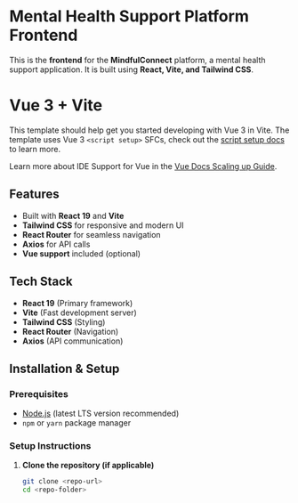 # Mental Health Support Platform Frontend


This is the **frontend** for the **MindfulConnect** platform, a mental health support application. It is built using **React, Vite, and Tailwind CSS**.

# Vue 3 + Vite

This template should help get you started developing with Vue 3 in Vite. The template uses Vue 3 `<script setup>` SFCs, check out the [script setup docs](https://v3.vuejs.org/api/sfc-script-setup.html#sfc-script-setup) to learn more.

Learn more about IDE Support for Vue in the [Vue Docs Scaling up Guide](https://vuejs.org/guide/scaling-up/tooling.html#ide-support).

## Features
- Built with **React 19** and **Vite**
- **Tailwind CSS** for responsive and modern UI
- **React Router** for seamless navigation
- **Axios** for API calls
- **Vue support** included (optional)

## Tech Stack
- **React 19** (Primary framework)
- **Vite** (Fast development server)
- **Tailwind CSS** (Styling)
- **React Router** (Navigation)
- **Axios** (API communication)

## Installation & Setup

### Prerequisites
- [Node.js](https://nodejs.org/) (latest LTS version recommended)
- `npm` or `yarn` package manager

### Setup Instructions

1. **Clone the repository (if applicable)**
   ```sh
   git clone <repo-url>
   cd <repo-folder>

